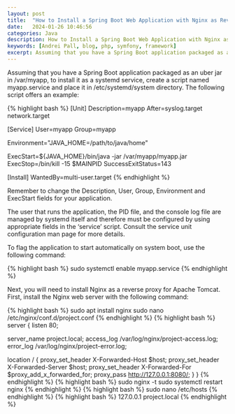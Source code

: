 ```yaml
---
layout: post
title:  "How to Install a Spring Boot Web Application with Nginx as Reverse Proxy on Debian"
date:   2024-01-26 10:46:56
categories: Java
description: How to Install a Spring Boot Web Application with Nginx as Reverse Proxy on Debian
keywords: [Andrei Pall, blog, php, symfony, framework]
excerpt: Assuming that you have a Spring Boot application packaged as an uber jar in /var/myapp, to install it as a systemd service
---
```

<p>Assuming that you have a Spring Boot application packaged as an uber jar in /var/myapp, to install it as a systemd service, create a script named myapp.service and place it in /etc/systemd/system directory. The following script offers an example:</p>
{% highlight bash %}
[Unit]
Description=myapp
After=syslog.target network.target

[Service]
User=myapp
Group=myapp

Environment="JAVA_HOME=/path/to/java/home"

ExecStart=${JAVA_HOME}/bin/java -jar /var/myapp/myapp.jar
ExecStop=/bin/kill -15 $MAINPID
SuccessExitStatus=143

[Install]
WantedBy=multi-user.target
{% endhighlight %}
<p>Remember to change the Description, User, Group, Environment and ExecStart fields for your application.</p>
<p>The user that runs the application, the PID file, and the console log file are managed by systemd itself and therefore must be configured by using appropriate fields in the ‘service’ script. Consult the service unit configuration man page for more details.</p>
<p>To flag the application to start automatically on system boot, use the following command:</p>
{% highlight bash %}
sudo systemctl enable myapp.service
{% endhighlight %}
<p>Next, you will need to install Nginx as a reverse proxy for Apache Tomcat. First, install the Nginx web server with the following command:</p>
{% highlight bash %}
sudo apt install nginx
sudo nano /etc/nginx/conf.d/project.conf
{% endhighlight %}
{% highlight bash %}
server {
  listen 80;

  server_name    project.local;
  access_log /var/log/nginx/project-access.log;
  error_log /var/log/nginx/project-error.log;

  location / {
        proxy_set_header X-Forwarded-Host $host;
        proxy_set_header X-Forwarded-Server $host;
        proxy_set_header X-Forwarded-For $proxy_add_x_forwarded_for;
        proxy_pass http://127.0.0.1:8080/;
  }
}
{% endhighlight %}
{% highlight bash %}
sudo nginx -t
sudo systemctl restart nginx
{% endhighlight %}
{% highlight bash %}
sudo nano /etc/hosts
{% endhighlight %}
{% highlight bash %}
127.0.0.1 project.local
{% endhighlight %}
